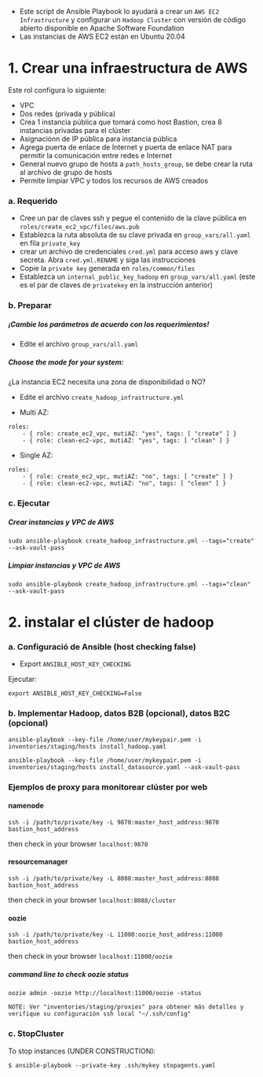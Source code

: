 - Este script de Ansible Playbook lo ayudará a crear un `AWS EC2 Infrastructure` y configurar un `Hadoop Cluster` con versión de código abierto disponible en Apache Software Foundation
- Las instancias de AWS EC2 están en Ubuntu 20.04

# 1. Crear una infraestructura de AWS

Este rol configura lo siguiente:

* VPC
* Dos redes (privada y pública)
* Crea 1 instancia pública que tomará como host Bastion, crea 8 instancias privadas para el clúster
* Asignaciónn de IP pública para instancia pública
* Agrega puerta de enlace de Internet y puerta de enlace NAT para permitir la comunicación entre redes e Internet
* General nuevo grupo de hosts a `path_hosts_group`, se debe crear la ruta al archivo de grupo de hosts
* Permite limpiar VPC y todos los recursos de AWS creados

### a. Requerido

- Cree un par de claves ssh y pegue el contenido de la clave pública en `roles/create_ec2_vpc/files/aws.pub`
- Establezca la ruta absoluta de su clave privada en `group_vars/all.yaml` en fila `private_key` 
- crear un archivo de credenciales `cred.yml` para acceso aws y clave secreta. Abra `cred.yml.RENAME` y siga las instrucciones
- Copie la `private key` generada en `roles/common/files`
- Establezca un `internal_public_key_hadoop` en `group_vars/all.yaml` (este es el par de claves de `privatekey` en la instrucción anterior)


### b. Preparar
##### ¡Cambie los parámetros  de acuerdo con los requerimientos!

- Edite el archivo `group_vars/all.yaml`

##### Choose the mode for your system: 

¿La instancia EC2 necesita una zona de disponibilidad o NO?

- Edite el archivo `create_hadoop_infrastructure.yml`

* Multi AZ: 
```
roles:
    - { role: create_ec2_vpc, mutiAZ: "yes", tags: [ "create" ] }
    - { role: clean-ec2-vpc, mutiAZ: "yes", tags: [ "clean" ] }
```
* Single AZ:
```
roles:
    - { role: create_ec2_vpc, mutiAZ: "no", tags: [ "create" ] }
    - { role: clean-ec2-vpc, mutiAZ: "no", tags: [ "clean" ] }
```


### c. Ejecutar
##### Crear instancias y VPC de AWS

```
sudo ansible-playbook create_hadoop_infrastructure.yml --tags="create" --ask-vault-pass
```

##### Limpiar instancias y VPC de AWS

```
sudo ansible-playbook create_hadoop_infrastructure.yml --tags="clean" --ask-vault-pass
```

# 2. instalar el clúster de hadoop


### a. Configuració de Ansible (host checking false)

- Export `ANSIBLE_HOST_KEY_CHECKING`

Ejecutar:

```
export ANSIBLE_HOST_KEY_CHECKING=False
```

### b. Implementar Hadoop, datos B2B (opcional), datos B2C (opcional)
```
ansible-playbook --key-file /home/user/mykeypair.pem -i inventories/staging/hosts install_hadoop.yaml
```
```
ansible-playbook --key-file /home/user/mykeypair.pem -i inventories/staging/hosts install_datasource.yaml --ask-vault-pass
```


### Ejemplos de proxy para monitorear clúster por web 

#### namenode
```
ssh -i /path/to/private/key -L 9870:master_host_address:9870 bastion_host_address
```
then check in your browser `localhost:9870`

#### resourcemanager
```
ssh -i /path/to/private/key -L 8088:master_host_address:8088 bastion_host_address
```
then check in your browser `localhost:8088/cluster`

#### oozie

```
ssh -i /path/to/private/key -L 11000:oozie_host_address:11000 bastion_host_address
```
then check in your browser `localhost:11000/oozie`

##### command line to check oozie status 
```
oozie admin -oozie http://localhost:11000/oozie -status
```
```
NOTE: Ver "inventories/staging/proxies" para obtener más detalles y verifique su configuración ssh local "~/.ssh/config" 
```
### c. StopCluster

To stop instances (UNDER CONSTRUCTION):

```
$ ansible-playbook --private-key .ssh/mykey stopagents.yaml
```

